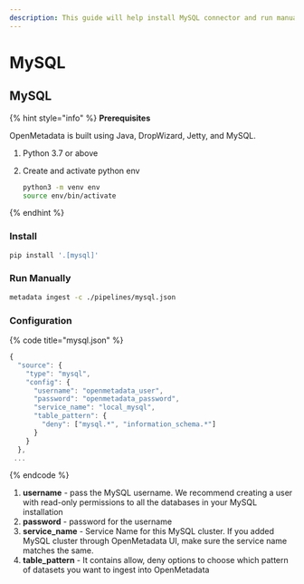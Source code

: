 ```yaml
---
description: This guide will help install MySQL connector and run manually
---
```


# MySQL

## MySQL

{% hint style="info" %}
**Prerequisites**

OpenMetadata is built using Java, DropWizard, Jetty, and MySQL.

1. Python 3.7 or above
2. Create and activate python env

   ```bash
   python3 -m venv env
   source env/bin/activate
   ```
{% endhint %}

### Install

```bash
pip install '.[mysql]'
```

### Run Manually

```bash
metadata ingest -c ./pipelines/mysql.json
```

### Configuration

{% code title="mysql.json" %}
```javascript
{
  "source": {
    "type": "mysql",
    "config": {
      "username": "openmetadata_user",
      "password": "openmetadata_password",
      "service_name": "local_mysql",
      "table_pattern": {
        "deny": ["mysql.*", "information_schema.*"]
      }
    }
  },
 ...
```
{% endcode %}

1. **username** - pass the MySQL username. We recommend creating a user with read-only permissions to all the databases in your MySQL installation
2. **password** - password for the username
3. **service\_name** - Service Name for this MySQL cluster. If you added MySQL cluster through OpenMetadata UI, make sure the service name matches the same.
4. **table\_pattern** - It contains allow, deny options to choose which pattern of datasets you want to ingest into OpenMetadata

